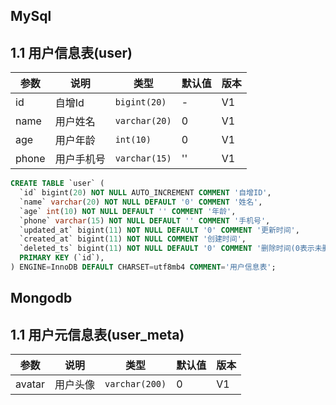 ## MySql
 ## 1.1 用户信息表(user)
| 参数 | 说明 | 类型 | 默认值 | 版本 |
|------|------|------|------|------|
| id | 自增Id| `bigint(20)` | - | V1 |
| name | 用户姓名 | `varchar(20)` | 0 | V1 |
| age | 用户年龄 | `int(10)` | 0 | V1 |
| phone | 用户手机号 | `varchar(15)` | '' | V1 |

```sql
CREATE TABLE `user` (
  `id` bigint(20) NOT NULL AUTO_INCREMENT COMMENT '自增ID',
  `name` varchar(20) NOT NULL DEFAULT '0' COMMENT '姓名',
  `age` int(10) NOT NULL DEFAULT '' COMMENT '年龄',
  `phone` varchar(15) NOT NULL DEFAULT '' COMMENT '手机号',
  `updated_at` bigint(11) NOT NULL DEFAULT '0' COMMENT '更新时间',
  `created_at` bigint(11) NOT NULL COMMENT '创建时间',
  `deleted_ts` bigint(11) NOT NULL DEFAULT '0' COMMENT '删除时间(0表示未删除)',
  PRIMARY KEY (`id`),
) ENGINE=InnoDB DEFAULT CHARSET=utf8mb4 COMMENT='用户信息表';

```


## Mongodb

## 1.1 用户元信息表(user_meta)

| 参数   | 说明     | 类型           | 默认值 | 版本 |
| ------ | -------- | -------------- | ------ | ---- |
| avatar | 用户头像 | `varchar(200)` | 0      | V1   |

